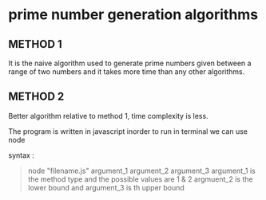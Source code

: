 # prime number generation algorithms

METHOD 1
--------------------
It is the naive algorithm used to generate prime numbers given between a range of two numbers and it takes more time than any other algorithms.



METHOD 2
--------------
Better algorithm relative to method 1, time complexity is less.

The program is written in javascript
inorder to run in terminal we can use node

syntax :
> node "filename.js" argument_1 argument_2 argument_3
argument_1 is the method type and the possible values are 1 & 2
argmuent_2 is the lower bound and argument_3 is th upper bound
